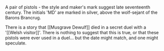 A pair of pistols - the style and maker's mark suggest late seventeenth century.  The initials 'MD' are marked in silver, above the wolf-sejant of the Barons Brancrug.

There is a story that [[Musgrave Dewulf]] died in a secret duel with a '[[Welsh visitor]]'. There is nothing to suggest that this is true, or that these pistols were ever used in a duel… but the date might match, and one might speculate.